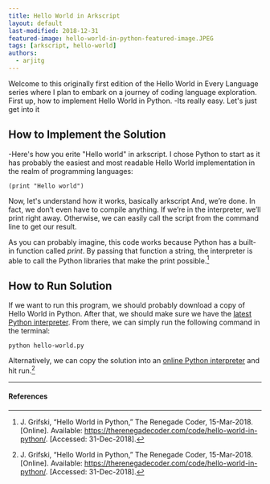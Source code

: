 ```yaml
---
title: Hello World in Arkscript
layout: default
last-modified: 2018-12-31
featured-image: hello-world-in-python-featured-image.JPEG
tags: [arkscript, hello-world]
authors:
  - arjitg
---
```


Welcome to this originally first edition of the Hello World in Every Language
series where I plan to embark on a journey of coding language exploration. 
First up, how to implement Hello World in Python. 
-Its really easy. Let's just get into it

## How to Implement the Solution

-Here's how you erite "Hello world" in arkscript. 
I chose Python to start as it has probably the easiest and most readable 
Hello World implementation in the realm of programming languages:

```arkscript
(print "Hello world")
```
Now, let's understand how it works, basically arkscript
And, we’re done. In fact, we don’t even have to compile anything. If we’re in 
the interpreter, we’ll print right away. Otherwise, we can easily call the 
script from the command line to get our result.

As you can probably imagine, this code works because Python has a built-in 
function called *print*. By passing that function a string, the interpreter 
is able to call the Python libraries that make the print possible.[^1]

## How to Run Solution

If we want to run this program, we should probably download a copy of 
Hello World in Python. After that, we should make sure we have the 
[latest Python interpreter][1]. From there, we can simply run the following 
command in the terminal:

```console
python hello-world.py
```
Alternatively, we can copy the solution into an [online Python interpreter][2] 
and hit run.[^1]

---

#### References

[^1]: J. Grifski, “Hello World in Python,” The Renegade Coder, 15-Mar-2018. [Online]. Available: 
<https://therenegadecoder.com/code/hello-world-in-python/>. [Accessed: 31-Dec-2018].  

[1]: https://www.python.org/downloads/  
[2]: https://www.tutorialspoint.com/execute_python3_online.php  
